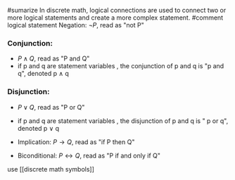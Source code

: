    #sumarize 
   In discrete math, logical connections are used to connect two or more logical statements and create a more complex statement.
   #comment logical statement
   Negation: $\neg P$, read as "not P"
### Conjunction: 
 - $P \land Q$, read as "P and Q"
 - if p and q are statement variables , the conjunction of p and q is "p and q", denoted p $\land$ q 
###  Disjunction:
- $P \lor Q$, read as "P or Q"
- if p and q are statement variables , the disjunction of p and q is " p or q", denoted p $\lor$ q 

-   Implication: $P \rightarrow Q$, read as "if P then Q"
-   Biconditional: $P \leftrightarrow Q$, read as "P if and only if Q"

use [[discrete math symbols]]